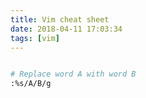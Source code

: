 ```yaml
---
title: Vim cheat sheet
date: 2018-04-11 17:03:34
tags: [vim]
---
```


```bash

# Replace word A with word B
:%s/A/B/g

```
